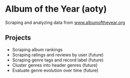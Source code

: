 # Album of the Year (aoty)
Scraping and analyzing data from www.albumoftheyear.org

## Projects
- Scraping album rankings
- Scraping ratings and reviews by user (future)
- Scraping genre tags and record label (future)
- Cluster genres into header genres (future)
- Evaluate genre evolution over time (future)
